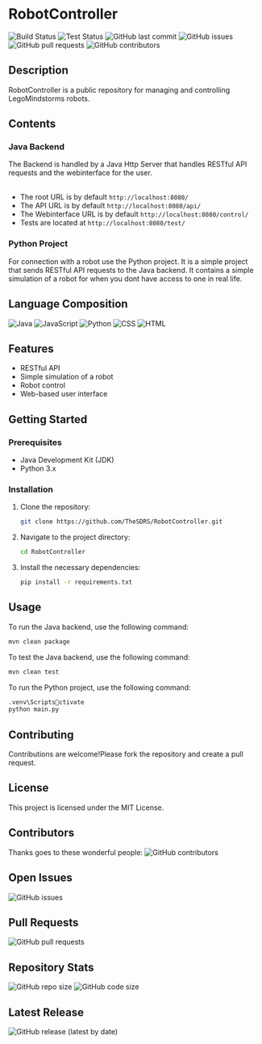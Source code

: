 # RobotController

![Build Status](https://img.shields.io/badge/build-unknown-lightgrey)
![Test Status](https://img.shields.io/badge/tests-unknown-lightgrey)
![GitHub last commit](https://img.shields.io/github/last-commit/TheSDRS/RobotController)
![GitHub issues](https://img.shields.io/github/issues/TheSDRS/RobotController)
![GitHub pull requests](https://img.shields.io/github/issues-pr/TheSDRS/RobotController)
![GitHub contributors](https://img.shields.io/github/contributors/TheSDRS/RobotController)

## Description
RobotController is a public repository for managing and controlling LegoMindstorms robots.

## Contents
### Java Backend
The Backend is handled by a Java Http Server that handles RESTful API requests and the webinterface for the user.<br><br>
- The root URL is by default `http://localhost:8080/`
- The API URL is by default `http://localhost:8080/api/`
- The Webinterface URL is by default `http://localhost:8080/control/`
- Tests are located at `http://localhost:8080/test/`

### Python Project
For connection with a robot use the Python project. It is a simple project that sends RESTful API requests to the Java backend.
It contains a simple simulation of a robot for when you dont have access to one in real life.

## Language Composition
![Java](https://img.shields.io/badge/dynamic/json?color=blue&label=Java&query=Java&url=https://api.github.com/repos/TheSDRS/RobotController/languages)
![JavaScript](https://img.shields.io/badge/dynamic/json?color=yellow&label=JavaScript&query=JavaScript&url=https://api.github.com/repos/TheSDRS/RobotController/languages)
![Python](https://img.shields.io/badge/dynamic/json?color=green&label=Python&query=Python&url=https://api.github.com/repos/TheSDRS/RobotController/languages)
![CSS](https://img.shields.io/badge/dynamic/json?color=red&label=CSS&query=CSS&url=https://api.github.com/repos/TheSDRS/RobotController/languages)
![HTML](https://img.shields.io/badge/dynamic/json?color=orange&label=HTML&query=HTML&url=https://api.github.com/repos/TheSDRS/RobotController/languages)

## Features
- RESTful API
- Simple simulation of a robot
- Robot control
- Web-based user interface

## Getting Started
### Prerequisites
- Java Development Kit (JDK)
- Python 3.x

### Installation
1. Clone the repository:
    ```bash
    git clone https://github.com/TheSDRS/RobotController.git
    ```
2. Navigate to the project directory:
    ```bash
    cd RobotController
    ```
3. Install the necessary dependencies:
    ```bash
    pip install -r requirements.txt
    ```

## Usage
To run the Java backend, use the following command:
```bash
mvn clean package
```
To test the Java backend, use the following command:
```bash
mvn clean test
```

To run the Python project, use the following command:
```bash
.venv\Scriptsctivate
python main.py
```

## Contributing
Contributions are welcome!Please fork the repository and create a pull request.

## License
This project is licensed under the MIT License.

## Contributors
Thanks goes to these wonderful people:
![GitHub contributors](https://img.shields.io/github/contributors/TheSDRS/RobotController)

## Open Issues
![GitHub issues](https://img.shields.io/github/issues-raw/TheSDRS/RobotController)

## Pull Requests
![GitHub pull requests](https://img.shields.io/github/issues-pr-raw/TheSDRS/RobotController)

## Repository Stats
![GitHub repo size](https://img.shields.io/github/repo-size/TheSDRS/RobotController)
![GitHub code size](https://img.shields.io/github/languages/code-size/TheSDRS/RobotController)

## Latest Release
![GitHub release (latest by date)](https://img.shields.io/github/v/release/TheSDRS/RobotController)

